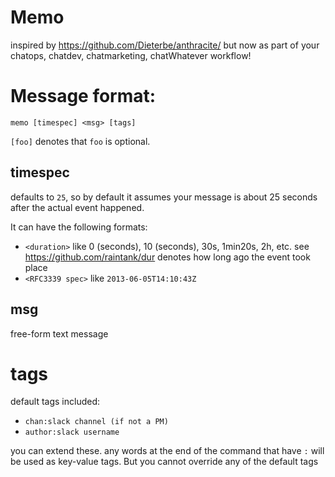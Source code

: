 # Memo

inspired by https://github.com/Dieterbe/anthracite/ but now
as part of your chatops, chatdev, chatmarketing, chatWhatever workflow!

# Message format:
```
memo [timespec] <msg> [tags]
```

`[foo]` denotes that `foo` is optional.


## timespec

defaults to `25`, so by default it assumes your message is about 25 seconds after the actual event happened.

It can have the following formats:

* `<duration>` like 0 (seconds), 10 (seconds), 30s, 1min20s, 2h, etc. see https://github.com/raintank/dur denotes how long ago the event took place
* `<RFC3339 spec>` like `2013-06-05T14:10:43Z`

## msg
free-form text message

# tags

default tags included:
* `chan:slack channel (if not a PM)`
* `author:slack username`

you can extend these. any words at the end of the command that have `:` will be used as key-value tags.
But you cannot override any of the default tags
